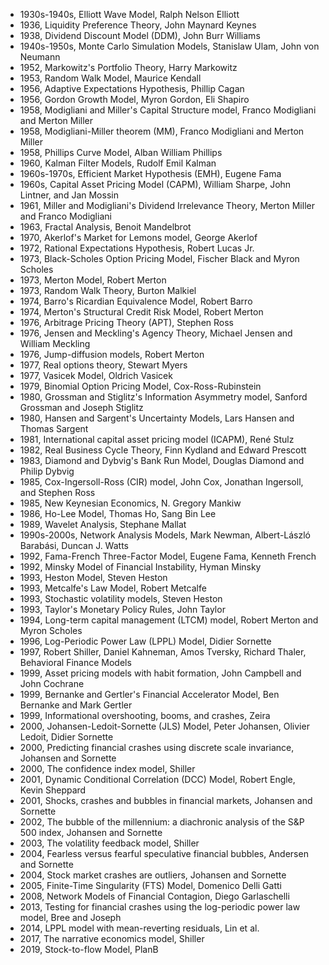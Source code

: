 - 1930s-1940s, Elliott Wave Model, Ralph Nelson Elliott
- 1936, Liquidity Preference Theory, John Maynard Keynes
- 1938, Dividend Discount Model (DDM), John Burr Williams
- 1940s-1950s, Monte Carlo Simulation Models, Stanislaw Ulam, John von Neumann
- 1952, Markowitz's Portfolio Theory, Harry Markowitz
- 1953, Random Walk Model, Maurice Kendall
- 1956, Adaptive Expectations Hypothesis, Phillip Cagan
- 1956, Gordon Growth Model, Myron Gordon, Eli Shapiro
- 1958, Modigliani and Miller's Capital Structure model, Franco Modigliani and Merton Miller
- 1958, Modigliani-Miller theorem (MM), Franco Modigliani and Merton Miller
- 1958, Phillips Curve Model, Alban William Phillips
- 1960, Kalman Filter Models, Rudolf Emil Kalman
- 1960s-1970s, Efficient Market Hypothesis (EMH), Eugene Fama
- 1960s, Capital Asset Pricing Model (CAPM), William Sharpe, John Lintner, and Jan Mossin
- 1961, Miller and Modigliani's Dividend Irrelevance Theory, Merton Miller and Franco Modigliani
- 1963, Fractal Analysis, Benoit Mandelbrot
- 1970, Akerlof's Market for Lemons model, George Akerlof
- 1972, Rational Expectations Hypothesis, Robert Lucas Jr.
- 1973, Black-Scholes Option Pricing Model, Fischer Black and Myron Scholes
- 1973, Merton Model, Robert Merton
- 1973, Random Walk Theory, Burton Malkiel
- 1974, Barro's Ricardian Equivalence Model, Robert Barro
- 1974, Merton's Structural Credit Risk Model, Robert Merton
- 1976, Arbitrage Pricing Theory (APT), Stephen Ross
- 1976, Jensen and Meckling's Agency Theory, Michael Jensen and William Meckling
- 1976, Jump-diffusion models, Robert Merton
- 1977, Real options theory, Stewart Myers
- 1977, Vasicek Model, Oldrich Vasicek
- 1979, Binomial Option Pricing Model, Cox-Ross-Rubinstein
- 1980, Grossman and Stiglitz's Information Asymmetry model, Sanford Grossman and Joseph Stiglitz
- 1980, Hansen and Sargent's Uncertainty Models, Lars Hansen and Thomas Sargent
- 1981, International capital asset pricing model (ICAPM), René Stulz
- 1982, Real Business Cycle Theory, Finn Kydland and Edward Prescott
- 1983, Diamond and Dybvig's Bank Run Model, Douglas Diamond and Philip Dybvig
- 1985, Cox-Ingersoll-Ross (CIR) model, John Cox, Jonathan Ingersoll, and Stephen Ross
- 1985, New Keynesian Economics, N. Gregory Mankiw
- 1986, Ho-Lee Model, Thomas Ho, Sang Bin Lee
- 1989, Wavelet Analysis, Stephane Mallat
- 1990s-2000s, Network Analysis Models, Mark Newman, Albert-László Barabási, Duncan J. Watts
- 1992, Fama-French Three-Factor Model, Eugene Fama, Kenneth French
- 1992, Minsky Model of Financial Instability, Hyman Minsky
- 1993, Heston Model, Steven Heston
- 1993, Metcalfe's Law Model, Robert Metcalfe
- 1993, Stochastic volatility models, Steven Heston
- 1993, Taylor's Monetary Policy Rules, John Taylor
- 1994, Long-term capital management (LTCM) model, Robert Merton and Myron Scholes
- 1996, Log-Periodic Power Law (LPPL) Model, Didier Sornette
- 1997, Robert Shiller, Daniel Kahneman, Amos Tversky, Richard Thaler, Behavioral Finance Models
- 1999, Asset pricing models with habit formation, John Campbell and John Cochrane
- 1999, Bernanke and Gertler's Financial Accelerator Model, Ben Bernanke and Mark Gertler
- 1999, Informational overshooting, booms, and crashes, Zeira
- 2000, Johansen-Ledoit-Sornette (JLS) Model, Peter Johansen, Olivier Ledoit, Didier Sornette
- 2000, Predicting financial crashes using discrete scale invariance, Johansen and Sornette
- 2000, The confidence index model, Shiller
- 2001, Dynamic Conditional Correlation (DCC) Model, Robert Engle, Kevin Sheppard
- 2001, Shocks, crashes and bubbles in financial markets, Johansen and Sornette
- 2002, The bubble of the millennium: a diachronic analysis of the S&P 500 index, Johansen and Sornette
- 2003, The volatility feedback model, Shiller
- 2004, Fearless versus fearful speculative financial bubbles, Andersen and Sornette
- 2004, Stock market crashes are outliers, Johansen and Sornette
- 2005, Finite-Time Singularity (FTS) Model, Domenico Delli Gatti
- 2008, Network Models of Financial Contagion, Diego Garlaschelli
- 2013, Testing for financial crashes using the log-periodic power law model, Bree and Joseph
- 2014, LPPL model with mean-reverting residuals, Lin et al.
- 2017, The narrative economics model, Shiller
- 2019, Stock-to-flow Model, PlanB